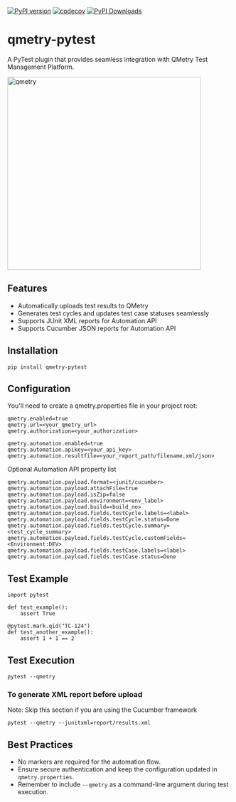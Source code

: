 [![PyPI version](https://badge.fury.io/py/qmetry-pytest.svg)](https://badge.fury.io/py/qmetry-pytest)
[![codecov](https://codecov.io/gh/prashanth-sams/qmetry-pytest/graph/badge.svg?token=9NDOGETS6J)](https://codecov.io/gh/prashanth-sams/qmetry-pytest)
[![PyPI Downloads](https://static.pepy.tech/badge/qmetry-pytest)](https://pepy.tech/projects/qmetry-pytest)

# qmetry-pytest
A PyTest plugin that provides seamless integration with QMetry Test Management Platform.

<p align="left">
  <img width="435" alt="qmetry" src="https://github.com/user-attachments/assets/452a8748-7987-4443-b6d0-d43a7b72b96d" />
</p>

## Features

- Automatically uploads test results to QMetry
- Generates test cycles and updates test case statuses seamlessly
- Supports JUnit XML reports for Automation API
- Supports Cucumber JSON reports for Automation API

## Installation

```
pip install qmetry-pytest
```

## Configuration

You'll need to create a qmetry.properties file in your project root:
```
qmetry.enabled=true
qmetry.url=<your_qmetry_url>
qmetry.authorization=<your_authorization>

qmetry.automation.enabled=true
qmetry.automation.apikey=<your_api_key>
qmetry.automation.resultfile=<your_report_path/filename.xml/json>
```

Optional Automation API property list
```
qmetry.automation.payload.format=<junit/cucumber>
qmetry.automation.payload.attachFile=true
qmetry.automation.payload.isZip=false
qmetry.automation.payload.environment=<env_label>
qmetry.automation.payload.build=<build_no>
qmetry.automation.payload.fields.testCycle.labels=<label>
qmetry.automation.payload.fields.testCycle.status=Done
qmetry.automation.payload.fields.testCycle.summary=<test_cycle_summary>
qmetry.automation.payload.fields.testCycle.customFields=<Environment:DEV>
qmetry.automation.payload.fields.testCase.labels=<label>
qmetry.automation.payload.fields.testCase.status=Done
```

## Test Example

```
import pytest

def test_example():
    assert True

@pytest.mark.qid("TC-124")
def test_another_example():
    assert 1 + 1 == 2
```

## Test Execution

```
pytest --qmetry
```

### To generate XML report before upload

Note: Skip this section if you are using the Cucumber framework

```
pytest --qmetry --junitxml=report/results.xml
```

## Best Practices

- No markers are required for the automation flow.
- Ensure secure authentication and keep the configuration updated in `qmetry.properties`.
- Remember to include `--qmetry` as a command-line argument during test execution.
